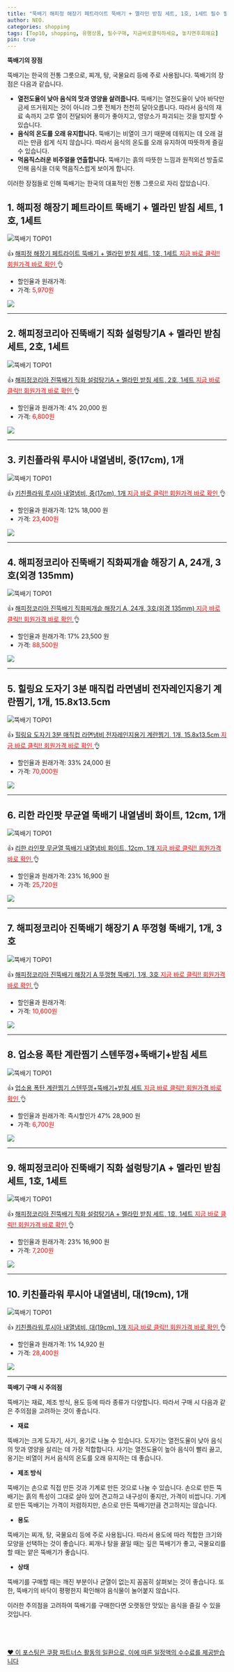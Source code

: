 ```yaml
---
title: "뚝배기 해피정 해장기 페트라이트 뚝배기 + 멜라민 받침 세트, 1호, 1세트 필수 필요 추천 제품 비교 최저 가격 비교 장점 구매가이드"
author: NEO.
categories: shopping
tags: [Top10, shopping, 유행상품, 필수구매, 지금바로클릭하세요, 놓치면후회해요]
pin: true
---
```

**뚝배기의 장점**

뚝배기는 한국의 전통 그릇으로, 찌개, 탕, 국물요리 등에 주로 사용됩니다. 뚝배기의 장점은 다음과 같습니다.

* **열전도율이 낮아 음식의 맛과 영양을 살려줍니다.** 뚝배기는 열전도율이 낮아 바닥만 금세 뜨거워지는 것이 아니라 그릇 전체가 천천히 달아오릅니다. 따라서 음식의 재료 속까지 고루 열이 전달되어 풍미가 좋아지고, 영양소가 파괴되는 것을 방지할 수 있습니다.
* **음식의 온도를 오래 유지합니다.** 뚝배기는 비열이 크기 때문에 데워지는 데 오래 걸리는 만큼 쉽게 식지 않습니다. 따라서 음식의 온도를 오래 유지하여 따뜻하게 즐길 수 있습니다.
* **먹음직스러운 비주얼을 연출합니다.** 뚝배기는 흙의 따뜻한 느낌과 원적외선 방출로 인해 음식을 더욱 먹음직스럽게 보이게 합니다.

이러한 장점들로 인해 뚝배기는 한국의 대표적인 전통 그릇으로 자리 잡았습니다.

   

## 1. 해피정 해장기 페트라이트 뚝배기 + 멜라민 받침 세트, 1호, 1세트

![뚝배기 TOP01](https://thumbnail7.coupangcdn.com/thumbnails/remote/490x490ex/image/retail/images/2023/07/12/17/5/0ffe80f6-3131-47d1-bd58-87e70b104e72.jpg)


👍 [해피정 해장기 페트라이트 뚝배기 + 멜라민 받침 세트, 1호, 1세트 <font color=red> 지금 바로 클릭!! 회원가격 바로 확인 </font> ](https://link.coupang.com/re/AFFSDP?lptag=AF3617701&subid=GithubCoopas&pageKey=7461151597&traceid=V0-153&itemId=19447510573&vendorItemId=86558365937) 👌 


- 할인율과 원래가격: 
- 가격: <span style='color:red'>5,970원</span>

[![](/discount_price.png)](https://link.coupang.com/re/AFFSDP?lptag=AF3617701&subid=GithubCoopas&pageKey=7461151597&traceid=V0-153&itemId=19447510573&vendorItemId=86558365937)

---


   

## 2. 해피정코리아 진뚝배기 직화 설렁탕기A + 멜라민 받침 세트, 2호, 1세트

![뚝배기 TOP01](https://thumbnail8.coupangcdn.com/thumbnails/remote/490x490ex/image/retail/images/7207711416076062-e383ddde-fbef-4df5-a69f-025ec82ea5f1.jpg)


👍 [해피정코리아 진뚝배기 직화 설렁탕기A + 멜라민 받침 세트, 2호, 1세트 <font color=red> 지금 바로 클릭!! 회원가격 바로 확인 </font> ](https://link.coupang.com/re/AFFSDP?lptag=AF3617701&subid=GithubCoopas&pageKey=6654125875&traceid=V0-153&itemId=15256276200&vendorItemId=82476929785) 👌 


- 할인율과 원래가격: 4%  20,000   원
- 가격: <span style='color:red'>6,800원</span>

[![](/discount_price.png)](https://link.coupang.com/re/AFFSDP?lptag=AF3617701&subid=GithubCoopas&pageKey=6654125875&traceid=V0-153&itemId=15256276200&vendorItemId=82476929785)

---


   

## 3. 키친플라워 루시아 내열냄비, 중(17cm), 1개

![뚝배기 TOP01](https://thumbnail10.coupangcdn.com/thumbnails/remote/490x490ex/image/retail/images/2975383615983222-7d1184f8-2217-45fc-8190-b8dd755aca66.jpg)


👍 [키친플라워 루시아 내열냄비, 중(17cm), 1개 <font color=red> 지금 바로 클릭!! 회원가격 바로 확인 </font> ](https://link.coupang.com/re/AFFSDP?lptag=AF3617701&subid=GithubCoopas&pageKey=51824915&traceid=V0-153&itemId=183390302&vendorItemId=3436717075) 👌 


- 할인율과 원래가격: 12%  18,000   원
- 가격: <span style='color:red'>23,400원</span>

[![](/discount_price.png)](https://link.coupang.com/re/AFFSDP?lptag=AF3617701&subid=GithubCoopas&pageKey=51824915&traceid=V0-153&itemId=183390302&vendorItemId=3436717075)

---


   

## 4. 해피정코리아 진뚝배기 직화찌개솥 해장기 A, 24개, 3호(외경 135mm)

![뚝배기 TOP01](https://thumbnail7.coupangcdn.com/thumbnails/remote/490x490ex/image/retail/images/474932604868894-618b3bd2-48bd-472b-8d09-80ed4e8776d8.png)


👍 [해피정코리아 진뚝배기 직화찌개솥 해장기 A, 24개, 3호(외경 135mm) <font color=red> 지금 바로 클릭!! 회원가격 바로 확인 </font> ](https://link.coupang.com/re/AFFSDP?lptag=AF3617701&subid=GithubCoopas&pageKey=5484384449&traceid=V0-153&itemId=19635541619&vendorItemId=75758142075) 👌 


- 할인율과 원래가격: 17%  23,500   원
- 가격: <span style='color:red'>88,500원</span>

[![](/discount_price.png)](https://link.coupang.com/re/AFFSDP?lptag=AF3617701&subid=GithubCoopas&pageKey=5484384449&traceid=V0-153&itemId=19635541619&vendorItemId=75758142075)

---


   

## 5. 힐링요 도자기 3분 매직컵 라면냄비 전자레인지용기 계란찜기, 1개, 15.8x13.5cm

![뚝배기 TOP01](https://thumbnail6.coupangcdn.com/thumbnails/remote/490x490ex/image/vendor_inventory/c387/a22350fd5f2a9e53f13b3b64bd3dbec312b9b30e8f7d7099ec274fcd7272.jpg)


👍 [힐링요 도자기 3분 매직컵 라면냄비 전자레인지용기 계란찜기, 1개, 15.8x13.5cm <font color=red> 지금 바로 클릭!! 회원가격 바로 확인 </font> ](https://link.coupang.com/re/AFFSDP?lptag=AF3617701&subid=GithubCoopas&pageKey=6928314765&traceid=V0-153&itemId=16756056008&vendorItemId=83937572225) 👌 


- 할인율과 원래가격: 33%  24,000   원
- 가격: <span style='color:red'>70,000원</span>

[![](/discount_price.png)](https://link.coupang.com/re/AFFSDP?lptag=AF3617701&subid=GithubCoopas&pageKey=6928314765&traceid=V0-153&itemId=16756056008&vendorItemId=83937572225)

---


   

## 6. 리한 라인팟 무균열 뚝배기 내열냄비 화이트, 12cm, 1개

![뚝배기 TOP01](https://thumbnail8.coupangcdn.com/thumbnails/remote/490x490ex/image/retail/images/2021/01/26/16/0/6d58dcde-75d3-40f4-9732-5f2a531bf637.jpg)


👍 [리한 라인팟 무균열 뚝배기 내열냄비 화이트, 12cm, 1개 <font color=red> 지금 바로 클릭!! 회원가격 바로 확인 </font> ](https://link.coupang.com/re/AFFSDP?lptag=AF3617701&subid=GithubCoopas&pageKey=4697855448&traceid=V0-153&itemId=6343517589&vendorItemId=73638859350) 👌 


- 할인율과 원래가격: 23%  16,900   원
- 가격: <span style='color:red'>25,720원</span>

[![](/discount_price.png)](https://link.coupang.com/re/AFFSDP?lptag=AF3617701&subid=GithubCoopas&pageKey=4697855448&traceid=V0-153&itemId=6343517589&vendorItemId=73638859350)

---


   

## 7. 해피정코리아 진뚝배기 해장기 A 뚜껑형 뚝배기, 1개, 3호

![뚝배기 TOP01](https://thumbnail7.coupangcdn.com/thumbnails/remote/490x490ex/image/retail/images/481784490267607-f66ed18a-7aed-43e4-bfff-eb9b6eb77857.png)


👍 [해피정코리아 진뚝배기 해장기 A 뚜껑형 뚝배기, 1개, 3호 <font color=red> 지금 바로 클릭!! 회원가격 바로 확인 </font> ](https://link.coupang.com/re/AFFSDP?lptag=AF3617701&subid=GithubCoopas&pageKey=7267972893&traceid=V0-153&itemId=18529023681&vendorItemId=85667463251) 👌 


- 할인율과 원래가격: 
- 가격: <span style='color:red'>10,600원</span>

[![](/discount_price.png)](https://link.coupang.com/re/AFFSDP?lptag=AF3617701&subid=GithubCoopas&pageKey=7267972893&traceid=V0-153&itemId=18529023681&vendorItemId=85667463251)

---


   

## 8. 업소용 폭탄 계란찜기 스텐뚜껑+뚝배기+받침 세트

![뚝배기 TOP01](https://thumbnail7.coupangcdn.com/thumbnails/remote/490x490ex/image/vendor_inventory/07b4/a0be4691e0b8088a635914f6f19cc6927fe183832f654d58a059eac90cec.jpg)


👍 [업소용 폭탄 계란찜기 스텐뚜껑+뚝배기+받침 세트 <font color=red> 지금 바로 클릭!! 회원가격 바로 확인 </font> ](https://link.coupang.com/re/AFFSDP?lptag=AF3617701&subid=GithubCoopas&pageKey=7229980571&traceid=V0-153&itemId=18343346323&vendorItemId=85487512859) 👌 


- 할인율과 원래가격: 즉시할인가 47%  28,900   원
- 가격: <span style='color:red'>6,700원</span>

[![](/discount_price.png)](https://link.coupang.com/re/AFFSDP?lptag=AF3617701&subid=GithubCoopas&pageKey=7229980571&traceid=V0-153&itemId=18343346323&vendorItemId=85487512859)

---


   

## 9. 해피정코리아 진뚝배기 직화 설렁탕기A + 멜라민 받침 세트, 1호, 1세트

![뚝배기 TOP01](https://thumbnail7.coupangcdn.com/thumbnails/remote/490x490ex/image/retail/images/7207711300507671-62ea8095-fce9-4aed-8fa8-802c55a2c0df.jpg)


👍 [해피정코리아 진뚝배기 직화 설렁탕기A + 멜라민 받침 세트, 1호, 1세트 <font color=red> 지금 바로 클릭!! 회원가격 바로 확인 </font> ](https://link.coupang.com/re/AFFSDP?lptag=AF3617701&subid=GithubCoopas&pageKey=6654125875&traceid=V0-153&itemId=15256276203&vendorItemId=82476929794) 👌 


- 할인율과 원래가격: 23%  16,900   원
- 가격: <span style='color:red'>7,200원</span>

[![](/discount_price.png)](https://link.coupang.com/re/AFFSDP?lptag=AF3617701&subid=GithubCoopas&pageKey=6654125875&traceid=V0-153&itemId=15256276203&vendorItemId=82476929794)

---


   

## 10. 키친플라워 루시아 내열냄비, 대(19cm), 1개

![뚝배기 TOP01](https://thumbnail6.coupangcdn.com/thumbnails/remote/490x490ex/image/retail/images/2017/12/06/15/3/2418714c-a5f5-4bea-ac93-c3e891852c73.jpg)


👍 [키친플라워 루시아 내열냄비, 대(19cm), 1개 <font color=red> 지금 바로 클릭!! 회원가격 바로 확인 </font> ](https://link.coupang.com/re/AFFSDP?lptag=AF3617701&subid=GithubCoopas&pageKey=51824915&traceid=V0-153&itemId=183390301&vendorItemId=3436717079) 👌 


- 할인율과 원래가격: 1%  14,920   원
- 가격: <span style='color:red'>28,400원</span>

[![](/discount_price.png)](https://link.coupang.com/re/AFFSDP?lptag=AF3617701&subid=GithubCoopas&pageKey=51824915&traceid=V0-153&itemId=183390301&vendorItemId=3436717079)

---
**뚝배기 구매 시 주의점**

뚝배기는 재료, 제조 방식, 용도 등에 따라 종류가 다양합니다. 따라서 구매 시 다음과 같은 주의점을 고려하는 것이 좋습니다.

* **재료**

뚝배기는 크게 도자기, 사기, 옹기로 나눌 수 있습니다. 도자기는 열전도율이 낮아 음식의 맛과 영양을 살리는 데 가장 적합합니다. 사기는 열전도율이 높아 음식이 빨리 끓고, 옹기는 비열이 커서 음식의 온도를 오래 유지하는 데 좋습니다.

* **제조 방식**

뚝배기는 손으로 직접 만든 것과 기계로 만든 것으로 나눌 수 있습니다. 손으로 만든 뚝배기는 흙의 특성이 그대로 살아 있어 견고하고 내구성이 좋지만, 가격이 비쌉니다. 기계로 만든 뚝배기는 가격이 저렴하지만, 손으로 만든 뚝배기만큼 견고하지는 않습니다.

* **용도**

뚝배기는 찌개, 탕, 국물요리 등에 주로 사용됩니다. 따라서 용도에 따라 적합한 크기와 모양을 선택하는 것이 좋습니다. 찌개나 탕을 끓일 때는 깊은 뚝배기가 좋고, 국물요리를 할 때는 얕은 뚝배기가 좋습니다.

* **상태**

뚝배기를 구매할 때는 깨진 부분이나 균열이 없는지 꼼꼼히 살펴보는 것이 좋습니다. 또한, 뚝배기의 바닥이 평평한지 확인해야 음식물이 눌어붙지 않습니다.

이러한 주의점을 고려하여 뚝배기를 구매한다면 오랫동안 맛있는 음식을 즐길 수 있을 것입니다.<br><br><br><br><br> [ ❤  이 포스팅은 쿠팡 파트너스 활동의 일환으로, 이에 따른 일정액의 수수료를 제공받습니다](https://link.coupang.com/a/bcEFyh)